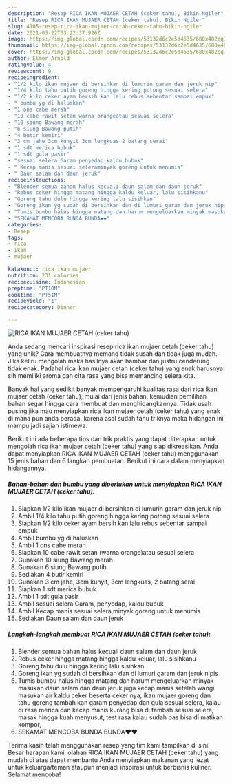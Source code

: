 ```yaml
---
description: "Resep RICA IKAN MUJAER CETAH (ceker tahu), Bikin Ngiler"
title: "Resep RICA IKAN MUJAER CETAH (ceker tahu), Bikin Ngiler"
slug: 4105-resep-rica-ikan-mujaer-cetah-ceker-tahu-bikin-ngiler
date: 2021-03-22T03:22:37.926Z
image: https://img-global.cpcdn.com/recipes/53132d6c2e5d4635/680x482cq70/rica-ikan-mujaer-cetah-ceker-tahu-foto-resep-utama.jpg
thumbnail: https://img-global.cpcdn.com/recipes/53132d6c2e5d4635/680x482cq70/rica-ikan-mujaer-cetah-ceker-tahu-foto-resep-utama.jpg
cover: https://img-global.cpcdn.com/recipes/53132d6c2e5d4635/680x482cq70/rica-ikan-mujaer-cetah-ceker-tahu-foto-resep-utama.jpg
author: Elmer Arnold
ratingvalue: 4
reviewcount: 9
recipeingredient:
- "1/2 kilo ikan mujaer di bersihkan di lumurin garam dan jeruk nip"
- "1/4 kilo tahu putih goreng hingga kering potong sesuai selera"
- "1/2 kilo ceker ayam bersih kan lalu rebus sebentar sampai empuk"
- " bumbu yg di haluskan"
- "1 ons cabe merah"
- "10 cabe rawit setan warna orangeatau sesuai selera"
- "10 siung Bawang merah"
- "6 siung Bawang putih"
- "4 butir kemiri"
- "3 cm jahe 3cm kunyit 3cm lengkuas 2 batang serai"
- "1 sdt merica bubuk"
- "1 sdt gula pasir"
- "sesuai selera Garam penyedap kaldu bubuk"
- " Kecap manis sesuai seleraminyak goreng untuk menumis"
- " Daun salam dan daun jeruk"
recipeinstructions:
- "Blender semua bahan halus kecuali daun salam dan daun jeruk"
- "Rebus ceker hingga matang hingga kaldu keluar, lalu sisihkanu"
- "Goreng tahu dulu hingga kering lalu sisihkan"
- "Goreng ikan yg sudah di bersihkan dan di lumuri garam dan jeruk nipis"
- "Tumis bumbu halus hingga matang dan harum mengeluarkan minyak masukan daun salam dan daun jeruk juga kecap manis setelah wangi masukan air kaldu ceker beserta ceker nya, ikan mujaer goreng dan tahu goreng tambah kan garam penyedap dan gula sesuai selera, kalau di rasa merica dan kecap manis kurang bisa di tambah sesuai selera, masak hingga kuah menyusut, test rasa kalau sudah pas bisa di matikan kompor,"
- "SEKAMAT MENCOBA BUNDA BUNDA❤❤"
categories:
- Resep
tags:
- rica
- ikan
- mujaer

katakunci: rica ikan mujaer 
nutrition: 231 calories
recipecuisine: Indonesian
preptime: "PT10M"
cooktime: "PT51M"
recipeyield: "1"
recipecategory: Dinner

---
```



![RICA IKAN MUJAER CETAH (ceker tahu)](https://img-global.cpcdn.com/recipes/53132d6c2e5d4635/680x482cq70/rica-ikan-mujaer-cetah-ceker-tahu-foto-resep-utama.jpg)

Anda sedang mencari inspirasi resep rica ikan mujaer cetah (ceker tahu) yang unik? Cara membuatnya memang tidak susah dan tidak juga mudah. Jika keliru mengolah maka hasilnya akan hambar dan justru cenderung tidak enak. Padahal rica ikan mujaer cetah (ceker tahu) yang enak harusnya sih memiliki aroma dan cita rasa yang bisa memancing selera kita.



Banyak hal yang sedikit banyak mempengaruhi kualitas rasa dari rica ikan mujaer cetah (ceker tahu), mulai dari jenis bahan, kemudian pemilihan bahan segar hingga cara membuat dan menghidangkannya. Tidak usah pusing jika mau menyiapkan rica ikan mujaer cetah (ceker tahu) yang enak di mana pun anda berada, karena asal sudah tahu triknya maka hidangan ini mampu jadi sajian istimewa.


Berikut ini ada beberapa tips dan trik praktis yang dapat diterapkan untuk mengolah rica ikan mujaer cetah (ceker tahu) yang siap dikreasikan. Anda dapat menyiapkan RICA IKAN MUJAER CETAH (ceker tahu) menggunakan 15 jenis bahan dan 6 langkah pembuatan. Berikut ini cara dalam menyiapkan hidangannya.

<!--inarticleads1-->

##### Bahan-bahan dan bumbu yang diperlukan untuk menyiapkan RICA IKAN MUJAER CETAH (ceker tahu):

1. Siapkan 1/2 kilo ikan mujaer di bersihkan di lumurin garam dan jeruk nip
1. Ambil 1/4 kilo tahu putih goreng hingga kering potong sesuai selera
1. Siapkan 1/2 kilo ceker ayam bersih kan lalu rebus sebentar sampai empuk
1. Ambil  bumbu yg di haluskan
1. Ambil 1 ons cabe merah
1. Siapkan 10 cabe rawit setan (warna orange)atau sesuai selera
1. Gunakan 10 siung Bawang merah
1. Gunakan 6 siung Bawang putih
1. Sediakan 4 butir kemiri
1. Gunakan 3 cm jahe, 3cm kunyit, 3cm lengkuas, 2 batang serai
1. Siapkan 1 sdt merica bubuk
1. Ambil 1 sdt gula pasir
1. Ambil sesuai selera Garam, penyedap, kaldu bubuk
1. Ambil  Kecap manis sesuai selera,minyak goreng untuk menumis
1. Sediakan  Daun salam dan daun jeruk




<!--inarticleads2-->

##### Langkah-langkah membuat RICA IKAN MUJAER CETAH (ceker tahu):

1. Blender semua bahan halus kecuali daun salam dan daun jeruk
1. Rebus ceker hingga matang hingga kaldu keluar, lalu sisihkanu
1. Goreng tahu dulu hingga kering lalu sisihkan
1. Goreng ikan yg sudah di bersihkan dan di lumuri garam dan jeruk nipis
1. Tumis bumbu halus hingga matang dan harum mengeluarkan minyak masukan daun salam dan daun jeruk juga kecap manis setelah wangi masukan air kaldu ceker beserta ceker nya, ikan mujaer goreng dan tahu goreng tambah kan garam penyedap dan gula sesuai selera, kalau di rasa merica dan kecap manis kurang bisa di tambah sesuai selera, masak hingga kuah menyusut, test rasa kalau sudah pas bisa di matikan kompor,
1. SEKAMAT MENCOBA BUNDA BUNDA❤❤




Terima kasih telah menggunakan resep yang tim kami tampilkan di sini. Besar harapan kami, olahan RICA IKAN MUJAER CETAH (ceker tahu) yang mudah di atas dapat membantu Anda menyiapkan makanan yang lezat untuk keluarga/teman ataupun menjadi inspirasi untuk berbisnis kuliner. Selamat mencoba!
